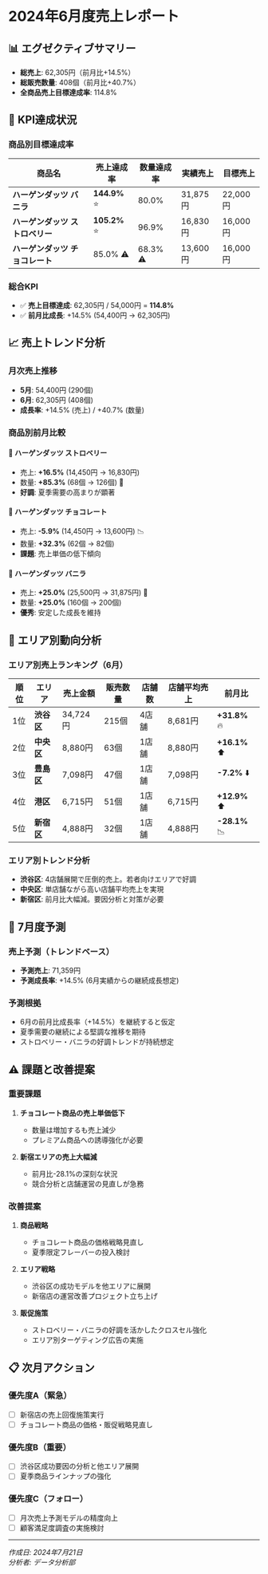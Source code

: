# 2024年6月度売上レポート

## 📊 エグゼクティブサマリー

- **総売上**: 62,305円（前月比+14.5%）
- **総販売数量**: 408個（前月比+40.7%）
- **全商品売上目標達成率**: 114.8%

## 🎯 KPI達成状況

### 商品別目標達成率

| 商品名 | 売上達成率 | 数量達成率 | 実績売上 | 目標売上 |
|--------|------------|------------|----------|----------|
| **ハーゲンダッツ バニラ** | **144.9%** ⭐ | 80.0% | 31,875円 | 22,000円 |
| **ハーゲンダッツ ストロベリー** | **105.2%** ⭐ | 96.9% | 16,830円 | 16,000円 |
| **ハーゲンダッツ チョコレート** | 85.0% ⚠️ | 68.3% ⚠️ | 13,600円 | 16,000円 |

### 総合KPI
- ✅ **売上目標達成**: 62,305円 / 54,000円 = **114.8%**
- ✅ **前月比成長**: +14.5% (54,400円 → 62,305円)

## 📈 売上トレンド分析

### 月次売上推移
- **5月**: 54,400円 (290個)
- **6月**: 62,305円 (408個)
- **成長率**: +14.5% (売上) / +40.7% (数量)

### 商品別前月比較

#### 🍓 ハーゲンダッツ ストロベリー
- 売上: **+16.5%** (14,450円 → 16,830円)
- 数量: **+85.3%** (68個 → 126個) 🚀
- **好調**: 夏季需要の高まりが顕著

#### 🍫 ハーゲンダッツ チョコレート  
- 売上: **-5.9%** (14,450円 → 13,600円) 📉
- 数量: **+32.3%** (62個 → 82個)
- **課題**: 売上単価の低下傾向

#### 🍦 ハーゲンダッツ バニラ
- 売上: **+25.0%** (25,500円 → 31,875円) 🎉
- 数量: **+25.0%** (160個 → 200個)
- **優秀**: 安定した成長を維持

## 🏪 エリア別動向分析

### エリア別売上ランキング（6月）

| 順位 | エリア | 売上金額 | 販売数量 | 店舗数 | 店舗平均売上 | 前月比 |
|------|--------|----------|----------|--------|--------------|--------|
| 1位 | **渋谷区** | 34,724円 | 215個 | 4店舗 | 8,681円 | **+31.8%** 🔥 |
| 2位 | **中央区** | 8,880円 | 63個 | 1店舗 | 8,880円 | **+16.1%** ⬆️ |
| 3位 | **豊島区** | 7,098円 | 47個 | 1店舗 | 7,098円 | **-7.2%** ⬇️ |
| 4位 | **港区** | 6,715円 | 51個 | 1店舗 | 6,715円 | **+12.9%** ⬆️ |
| 5位 | **新宿区** | 4,888円 | 32個 | 1店舗 | 4,888円 | **-28.1%** 📉 |

### エリア別トレンド分析
- **渋谷区**: 4店舗展開で圧倒的売上。若者向けエリアで好調
- **中央区**: 単店舗ながら高い店舗平均売上を実現
- **新宿区**: 前月比大幅減。要因分析と対策が必要

## 🔮 7月度予測

### 売上予測（トレンドベース）
- **予測売上**: 71,359円
- **予測成長率**: +14.5% (6月実績からの継続成長想定)

### 予測根拠
- 6月の前月比成長率（+14.5%）を継続すると仮定
- 夏季需要の継続による堅調な推移を期待
- ストロベリー・バニラの好調トレンドが持続想定

## ⚠️ 課題と改善提案

### 重要課題
1. **チョコレート商品の売上単価低下**
   - 数量は増加するも売上減少
   - プレミアム商品への誘導強化が必要

2. **新宿エリアの売上大幅減**
   - 前月比-28.1%の深刻な状況
   - 競合分析と店舗運営の見直しが急務

### 改善提案
1. **商品戦略**
   - チョコレート商品の価格戦略見直し
   - 夏季限定フレーバーの投入検討

2. **エリア戦略**
   - 渋谷区の成功モデルを他エリアに展開
   - 新宿店の運営改善プロジェクト立ち上げ

3. **販促施策**
   - ストロベリー・バニラの好調を活かしたクロスセル強化
   - エリア別ターゲティング広告の実施

## 📋 次月アクション

### 優先度A（緊急）
- [ ] 新宿店の売上回復施策実行
- [ ] チョコレート商品の価格・販促戦略見直し

### 優先度B（重要）
- [ ] 渋谷区成功要因の分析と他エリア展開
- [ ] 夏季商品ラインナップの強化

### 優先度C（フォロー）
- [ ] 月次売上予測モデルの精度向上
- [ ] 顧客満足度調査の実施検討

---
*作成日: 2024年7月21日*  
*分析者: データ分析部*